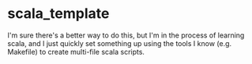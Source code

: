 # scala_template
I'm sure there's a better way to do this, but I'm in the process of learning scala, and I just quickly set something up using the tools I know (e.g. Makefile) to create multi-file scala scripts.

